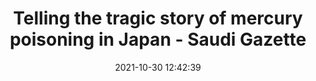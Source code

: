 ---
"title": "Telling the tragic story of mercury poisoning in Japan - Saudi Gazette"
"date": "2021-10-30 12:42:39"
"feed_name": "GOOGLENEWSMINING"
"feed_website": "https://news.google.com/search?q=mining%2Bincident&hl=en-US&gl=US&ceid=US:en"
"feed_rss": "https://news.google.com/rss/search?q=mining%2Bincident&hl=en-US&gl=US&ceid=US:en"
"link": "https://www.saudigazette.com.sa/article/612942/World/Asia/Telling-the-tragic-story-of-mercury-poisoning-in-Japan"
"source": "{'href': 'https://www.saudigazette.com.sa', 'title': 'Saudi Gazette'}"
"file": "_posts/2021-1-1-2d1e4c53fa28d0e09524cd128eb3bfe90188d59c.md"
"accident": "0"
"drilling": "0"
"dead": "0"
"injured": "0"
"arrested": "0"
"place": "unknown place"
"where": "unknown site"
"causes": "unknown"
"place_uri": "unknown place"
---